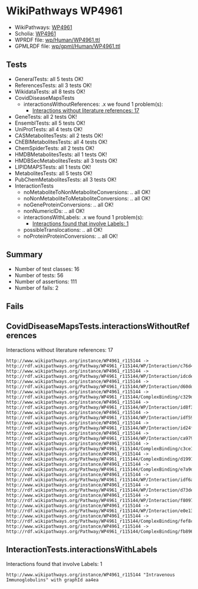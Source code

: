 # WikiPathways WP4961

* WikiPathways: [WP4961](https://identifiers.org/wikipathways:WP4961)
* Scholia: [WP4961](https://scholia.toolforge.org/wikipathways/WP4961)
* WPRDF file: [wp/Human/WP4961.ttl](../wp/Human/WP4961.ttl)
* GPMLRDF file: [wp/gpml/Human/WP4961.ttl](../wp/gpml/Human/WP4961.ttl)

## Tests
* GeneralTests: all 5 tests OK!
* ReferencesTests: all 3 tests OK!
* WikidataTests: all 8 tests OK!
* CovidDiseaseMapsTests
    * interactionsWithoutReferences: .x we found 1 problem(s):
        * [Interactions without literature references: 17](#9701cce8)
* GeneTests: all 2 tests OK!
* EnsemblTests: all 5 tests OK!
* UniProtTests: all 4 tests OK!
* CASMetabolitesTests: all 2 tests OK!
* ChEBIMetabolitesTests: all 4 tests OK!
* ChemSpiderTests: all 2 tests OK!
* HMDBMetabolitesTests: all 1 tests OK!
* HMDBSecMetabolitesTests: all 3 tests OK!
* LIPIDMAPSTests: all 1 tests OK!
* MetabolitesTests: all 5 tests OK!
* PubChemMetabolitesTests: all 3 tests OK!
* InteractionTests
    * noMetaboliteToNonMetaboliteConversions: .. all OK!
    * noNonMetaboliteToMetaboliteConversions: .. all OK!
    * noGeneProteinConversions: .. all OK!
    * nonNumericIDs: .. all OK!
    * interactionsWithLabels: .x we found 1 problem(s):
        * [Interactions found that involve Labels: 1](#630d2678)
    * possibleTranslocations: .. all OK!
    * noProteinProteinConversions: .. all OK!


## Summary

* Number of test classes: 16
* Number of tests: 56
* Number of assertions: 111
* Number of fails: 2

## Fails

<a name="9701cce8" />

## CovidDiseaseMapsTests.interactionsWithoutReferences

Interactions without literature references: 17
```
http://www.wikipathways.org/instance/WP4961_r115144 -> http://rdf.wikipathways.org/Pathway/WP4961_r115144/WP/Interaction/c76d4
http://www.wikipathways.org/instance/WP4961_r115144 -> http://rdf.wikipathways.org/Pathway/WP4961_r115144/WP/Interaction/idcde3e513
http://www.wikipathways.org/instance/WP4961_r115144 -> http://rdf.wikipathways.org/Pathway/WP4961_r115144/WP/Interaction/d60dd
http://www.wikipathways.org/instance/WP4961_r115144 -> http://rdf.wikipathways.org/Pathway/WP4961_r115144/ComplexBinding/c329d
http://www.wikipathways.org/instance/WP4961_r115144 -> http://rdf.wikipathways.org/Pathway/WP4961_r115144/WP/Interaction/id8f3d31d3
http://www.wikipathways.org/instance/WP4961_r115144 -> http://rdf.wikipathways.org/Pathway/WP4961_r115144/WP/Interaction/idf594d3e0
http://www.wikipathways.org/instance/WP4961_r115144 -> http://rdf.wikipathways.org/Pathway/WP4961_r115144/WP/Interaction/id24f4b7d4
http://www.wikipathways.org/instance/WP4961_r115144 -> http://rdf.wikipathways.org/Pathway/WP4961_r115144/WP/Interaction/ca979
http://www.wikipathways.org/instance/WP4961_r115144 -> http://rdf.wikipathways.org/Pathway/WP4961_r115144/ComplexBinding/c3ce1
http://www.wikipathways.org/instance/WP4961_r115144 -> http://rdf.wikipathways.org/Pathway/WP4961_r115144/ComplexBinding/d1991
http://www.wikipathways.org/instance/WP4961_r115144 -> http://rdf.wikipathways.org/Pathway/WP4961_r115144/ComplexBinding/e7a9d
http://www.wikipathways.org/instance/WP4961_r115144 -> http://rdf.wikipathways.org/Pathway/WP4961_r115144/WP/Interaction/idf6aa73a2
http://www.wikipathways.org/instance/WP4961_r115144 -> http://rdf.wikipathways.org/Pathway/WP4961_r115144/WP/Interaction/d73de
http://www.wikipathways.org/instance/WP4961_r115144 -> http://rdf.wikipathways.org/Pathway/WP4961_r115144/WP/Interaction/f8097
http://www.wikipathways.org/instance/WP4961_r115144 -> http://rdf.wikipathways.org/Pathway/WP4961_r115144/WP/Interaction/e0e13
http://www.wikipathways.org/instance/WP4961_r115144 -> http://rdf.wikipathways.org/Pathway/WP4961_r115144/ComplexBinding/fef8c
http://www.wikipathways.org/instance/WP4961_r115144 -> http://rdf.wikipathways.org/Pathway/WP4961_r115144/ComplexBinding/fb896

```
<a name="630d2678" />

## InteractionTests.interactionsWithLabels

Interactions found that involve Labels: 1
```
http://www.wikipathways.org/instance/WP4961_r115144 "Intravenous
Immunoglobulins" with graphId aa4ea

```
